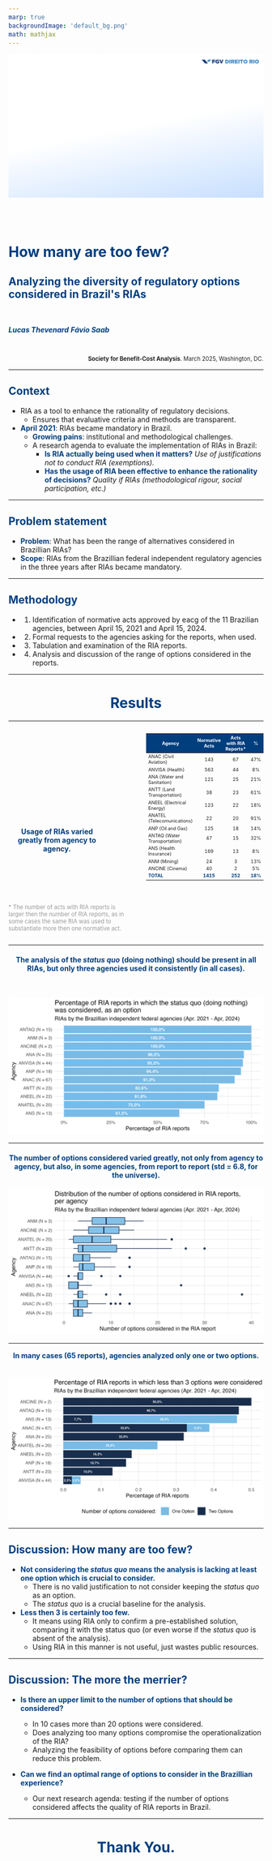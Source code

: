 ```yaml
---
marp: true
backgroundImage: 'default_bg.png'
math: mathjax
---
```

<style>
section {
  background-image: url(default_bg.png);
}
h1, h2, h3, strong {
  color: #003E7E;
}
h3, h4, h5 {
  text-align: center;
}
h4, h5 {
  font-weight: normal;
}
h1 {
  font-size: 200%;
}
h2, h3 {
  font-size: 150%;
}
h4 {
  font-size: 100%;
}
h5 {
  font-size: 75%;
}
header, a {
  color: #058ED0;
}
header {
  font-size: 85%;
}
footer {
  color: black;
  font-size: 60%;
}
blockquote {
  background: #f9f9f9;
  font-style: italic;
  font-family: Verdana;
  font-size: 80%;
  line-height: 170%;
  border-left: 10px solid #ccc;
  margin: 1.5em 20px;
  padding: 1.2em 30px;
  quotes: "\201C""\201D""\2018""\2019";
}
blockquote p {
  display: inline;
}
section::after {
  content: attr(data-marpit-pagination) ' / ' attr(data-marpit-pagination-total);
  color: #003E7E;
  font-size: 60%;
}
table {
  margin-left: auto;
  margin-right: auto;
}
th {
  background-color: #003E7E;
  color: white
}
.columns {
  display: grid;
  grid-template-columns: repeat(2, minmax(0, 1fr));
  gap: 1rem;
}
.columns3 {
  display: grid;
  grid-template-columns: repeat(3, minmax(0, 1fr));
  gap: 1rem;
}
span.under {
  text-decoration: underline;
}
td.game, tr.game {
  background-color: white;
  text-align: center;
}
tr.game.action.player1, td.game.action.player1 {
  background-color: #f8f8f8;
  color: #058ED0;
  font-weight: bold;
}
tr.game.action.player2, td.game.action.player2 {
  background-color: #f8f8f8;
  color: #003E7E;
  font-weight: bold;
}
span.payoff.player1 {
  color: #058ED0;
  font-weight: bold;
}
span.payoff.player2 {
  color: #003E7E;
  font-weight: bold;
}
span.fade {
  color: lightgray!important;
}
td.eliminated {
  color: lightgray!important;
  text-decoration: line-through!important;
}
td.eliminated > span {
  color: lightgray!important;
  text-decoration: line-through!important;
}
td.player1 {
  height: 80px;
  width: 80px;
}
</style>

![bg](section_bg.png)

<br><br>

# How many are too few? 
## Analyzing the diversity of regulatory options considered in Brazil's RIAs 

<br>



***Lucas Thevenard***
***Fávio Saab***

<br>

<div style="color: #222222; text-align: right; font-size: 80%">

<b>Society for Benefit-Cost Analysis</b>. March 2025, Washington, DC.

</div>


---
<!-- 
paginate: true 
header: How many are too few? 
footer: lucas.gomes@fgv.br | March, 2025
-->

## Context
* RIA as a tool to enhance the rationality of regulatory decisions.
  - Ensures that evaluative criteria and methods are transparent.
* **April 2021**: RIAs became mandatory in Brazil.
  - **Growing pains**: institutional and methodological challenges.
  - A research agenda to evaluate the implementation of RIAs in Brazil:
    * **Is RIA actually being used when it matters?** *Use of justifications not to conduct RIA (exemptions).*
    * **Has the usage of RIA been effective to enhance the rationality of decisions?** *Quality if RIAs (methodological rigour, social participation, etc.)*

---

## Problem statement

* **Problem**: What has been the range of alternatives considered in Brazillian RIAs?
* **Scope**: RIAs from the Brazillian federal independent regulatory agencies in the three years after RIAs became mandatory.

---

## Methodology

* 1. Identification of normative acts approved by eacg of the 11 Brazilian agencies, between April 15, 2021 and April 15, 2024.
* 2. Formal requests to the agencies asking for the reports, when used.
* 3. Tabulation and examination of the RIA reports.
* 4. Analysis and discussion of the range of options considered in the reports.

---

<div style="text-align:center;">

# Results

</div>

---

<div style="display: flex; margin-left: auto; margin-right: auto;">

<div style="text-align: left; margin: auto;">

<div style="padding-top: 175px; padding-right: 80px;">

#### **Usage of RIAs varied greatly from agency to agency.**

</div>

<div style="color: #999999; font-size: 80%; padding-top: 70px; padding-right: 30px;">

\* The number of acts with RIA reports is larger then the number of RIA reports, as in some cases the same RIA was used to substantiate more then one normative act.

</div>

</div>

<div style="font-size: 65%; ">

Agency                       | Normative Acts | Acts with RIA Reports* | %
-----------------------------|:--------------:|:-----------:|:------:
ANAC (Civil Aviation)        | 143            | 67          | 47%
ANVISA (Health)              | 563            | 44          | 8%
ANA (Water and Sanitation)   | 121            | 25          | 21%
ANTT (Land Transportation)   | 38             | 23          | 61%
ANEEL (Electrical Energy)    | 123            | 22          | 18%
ANATEL (Telecomunications)   | 22             | 20          | 91%
ANP (Oil and Gas)            | 125            | 18          | 14%
ANTAQ (Water Transportation) | 47             | 15          | 32%
ANS (Health Insurance)       | 169            | 13          | 8%
ANM (Mining)                 | 24             | 3           | 13%
ANCINE (Cinema)              | 40             | 2           | 5%
**TOTAL**                    | **1415**       | **252**     | **18%**

</div>
</div>

---

#### **The analysis of the *status quo* (doing nothing) should be present in all RIAs, but only three agencies used it consistently (in all cases).**

<br>

<div style="margin: auto; text-align: center;">

![w:800](status_quo.png)

</div>

---

#### **The number of options considered varied greatly, not only from agency to agency, but also, in some agencies, from report to report (std = 6.8, for the universe).**



<div style="margin: auto; text-align: center;">

![w:800](number_of_options.png)


</div>

---

<div style="margin: auto; text-align: center; line-height: 50%;">

#### **In many cases (65 reports), agencies analyzed only one or two options.**

<br>

![w:800](few_options.png)

</div>

---

## Discussion: How many are too few?


* **Not considering the *status quo* means the analysis is lacking at least one option which is crucial to consider.**
  - There is no valid justification to not consider keeping the *status quo* as an option.
  - The *status quo* is a crucial baseline for the analysis.
* **Less then 3 is certainly too few.**
  - It means using RIA only to confirm a pre-established solution, comparing it with the status quo (or even worse if the *status quo* is absent of the analysis).
  -  Using RIA in this manner is not useful, just wastes public resources.

---

## Discussion: The more the merrier?

* **Is there an upper limit to the number of options that should be considered?**
  - In 10 cases more than 20 options were considered.
  * Does analyzing too many options compromise the operationalization of the RIA?
  * Analyzing the feasibility of options before comparing them can reduce this problem.

* **Can we find an optimal range of options to consider in the Brazillian experience?**
  - Our next research agenda: testing if the number of options considered affects the quality of RIA reports in Brazil.

---

<div style="margin: auto; text-align: center;">

# Thank You.

</div>